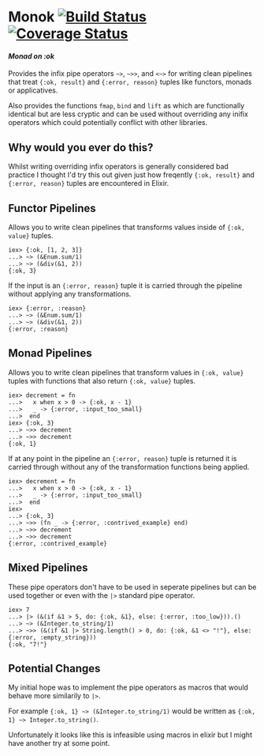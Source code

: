 # Monok [![Build Status](https://travis-ci.org/jmargenberg/monok.svg?branch=master)](https://travis-ci.org/jmargenberg/monok) [![Coverage Status](https://coveralls.io/repos/github/jmargenberg/monok/badge.svg?branch=master)](https://coveralls.io/github/jmargenberg/monok?branch=master)

#### _Monad on :ok_

Provides the infix pipe operators `~>`, `~>>`, and `<~>` for writing clean pipelines that treat `{:ok, result}`
and `{:error, reason}` tuples like functors, monads or applicatives.

Also provides the functions `fmap`, `bind` and `lift` as which are functionally identical but are less cryptic and
can be used without overriding any inifix operators which could potentially conflict with other libraries.

## Why would you ever do this?

Whilst writing overriding infix operators is generally considered bad practice I thought I'd try this out
given just how freqently `{:ok, result}` and `{:error, reason}` tuples are encountered in Elixir.

## Functor Pipelines

Allows you to write clean pipelines that transforms values inside of `{:ok, value}` tuples.

```
iex> {:ok, [1, 2, 3]}
...> ~> (&Enum.sum/1)
...> ~> (&div(&1, 2))
{:ok, 3}
```

If the input is an `{:error, reason}` tuple it is carried through the pipeline without applying any
transformations.

```
iex> {:error, :reason}
...> ~> (&Enum.sum/1)
...> ~> (&div(&1, 2))
{:error, :reason}
```

## Monad Pipelines

Allows you to write clean pipelines that transform values in `{:ok, value}` tuples with functions that also
return `{:ok, value}` tuples.

```
iex> decrement = fn
...>   x when x > 0 -> {:ok, x - 1}
...>   _ -> {:error, :input_too_small}
...>  end
iex> {:ok, 3}
...> ~>> decrement
...> ~>> decrement
{:ok, 1}
```

If at any point in the pipeline an `{:error, reason}` tuple is returned it is carried through without
any of the transformation functions being applied.

```
iex> decrement = fn
...>   x when x > 0 -> {:ok, x - 1}
...>   _ -> {:error, :input_too_small}
...>  end
iex>
...> {:ok, 3}
...> ~>> (fn _ -> {:error, :contrived_example} end)
...> ~>> decrement
...> ~>> decrement
{:error, :contrived_example}
```

## Mixed Pipelines

These pipe operators don't have to be used in seperate pipelines but can be used together or even with the `|>`
standard pipe operator.

```
iex> 7
...> |> (&(if &1 > 5, do: {:ok, &1}, else: {:error, :too_low})).()
...> ~> (&Integer.to_string/1)
...> ~>> (&(if &1 |> String.length() > 0, do: {:ok, &1 <> "!"}, else: {:error, :empty_string}))
{:ok, "7!"}
```

## Potential Changes

My initial hope was to implement the pipe operators as macros that would behave more similarily to `|>`.

For example `{:ok, 1} ~> (&Integer.to_string/1)` would be written as `{:ok, 1} ~> Integer.to_string()`.

Unfortunately it looks like this is infeasible using macros in elixir but I might have another try
at some point.
